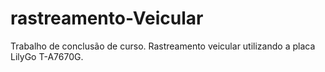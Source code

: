 # rastreamento-Veicular

Trabalho de conclusão de curso. Rastreamento veicular utilizando a placa LilyGo T-A7670G.
